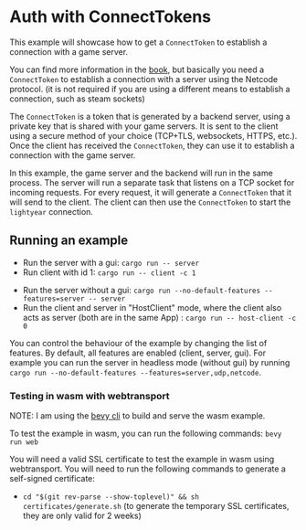 # Auth with ConnectTokens

This example will showcase how to get a `ConnectToken` to establish a connection with a game server.

You can find more information in the [book](https://cbournhonesque.github.io/lightyear/book/concepts/connection/title.html#netcode), but basically
you need a `ConnectToken` to establish a connection with a server using the Netcode protocol. (it is not required if you are using 
a different means to establish a connection, such as steam sockets)

The `ConnectToken` is a token that is generated by a backend server, using a private key that is shared with your game servers.
It is sent to the client using a secure method of your choice (TCP+TLS, websockets, HTTPS, etc.).
Once the client has received the `ConnectToken`, they can use it to establish a connection with the game server.

In this example, the game server and the backend will run in the same process. The server will run a separate task
that listens on a TCP socket for incoming requests. For every request, it will generate a `ConnectToken` that it will send
to the client. The client can then use the `ConnectToken` to start the `lightyear` connection.


## Running an example

- Run the server with a gui: `cargo run -- server`
- Run client with id 1: `cargo run -- client -c 1`

[//]: # (- Run the client and server in two separate bevy Apps: `cargo run` or `cargo run separate`)
- Run the server without a gui: `cargo run --no-default-features --features=server -- server`
- Run the client and server in "HostClient" mode, where the client also acts as server (both are in the same App) : `cargo run -- host-client -c 0`

You can control the behaviour of the example by changing the list of features. By default, all features are enabled (client, server, gui).
For example you can run the server in headless mode (without gui) by running `cargo run --no-default-features --features=server,udp,netcode`.

### Testing in wasm with webtransport

NOTE: I am using the [bevy cli](https://github.com/TheBevyFlock/bevy_cli) to build and serve the wasm example.

To test the example in wasm, you can run the following commands: `bevy run web`

You will need a valid SSL certificate to test the example in wasm using webtransport. You will need to run the following
commands to generate a self-signed certificate:
- `cd "$(git rev-parse --show-toplevel)" && sh certificates/generate.sh` (to generate the temporary SSL
  certificates, they are only valid for 2 weeks)
